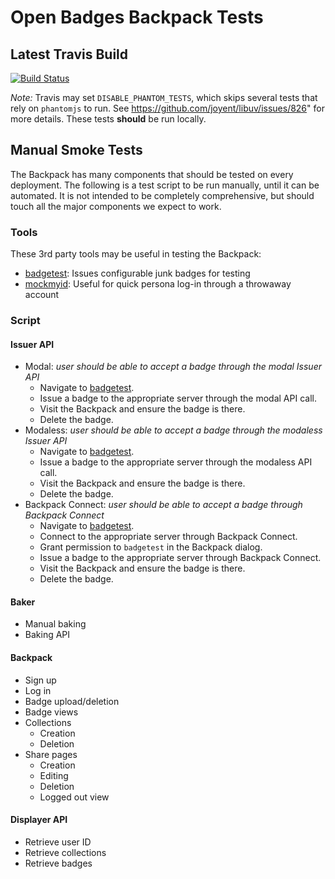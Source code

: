 # Open Badges Backpack Tests

## Latest Travis Build

[![Build Status](https://travis-ci.org/mozilla/openbadges.png?branch=development)](https://travis-ci.org/mozilla/openbadges)

*Note:* Travis may set `DISABLE_PHANTOM_TESTS`, which skips several tests that rely on `phantomjs` to run. See https://github.com/joyent/libuv/issues/826" for more details. These tests **should** be run locally.

## Manual Smoke Tests

The Backpack has many components that should be tested on every deployment. The following is a test script to be run manually, until it can be automated. It is not intended to be completely comprehensive, but should touch all the major components we expect to work.

### Tools

These 3rd party tools may be useful in testing the Backpack:

* [badgetest][]: Issues configurable junk badges for testing
* [mockmyid][]: Useful for quick persona log-in through a throwaway account

[badgetest]: http://badgetest.herokuapp.com
[mockmyid]: http://mockmyid.com

### Script
#### Issuer API

* Modal: *user should be able to accept a badge through the modal Issuer API*
    * Navigate to [badgetest][].
    * Issue a badge to the appropriate server through the modal API call.
    * Visit the Backpack and ensure the badge is there.
    * Delete the badge.
* Modaless: *user should be able to accept a badge through the modaless Issuer API*
    * Navigate to [badgetest][].
    * Issue a badge to the appropriate server through the modaless API call.
    * Visit the Backpack and ensure the badge is there.
    * Delete the badge.
* Backpack Connect: *user should be able to accept a badge through Backpack Connect*
    * Navigate to [badgetest][].
    * Connect to the appropriate server through Backpack Connect.
    * Grant permission to `badgetest` in the Backpack dialog.
    * Issue a badge to the appropriate server through Backpack Connect.
    * Visit the Backpack and ensure the badge is there.
    * Delete the badge.

#### Baker

* Manual baking
* Baking API

#### Backpack

* Sign up
* Log in
* Badge upload/deletion
* Badge views
* Collections
    * Creation
    * Deletion
* Share pages
    * Creation
    * Editing
    * Deletion
    * Logged out view

#### Displayer API

* Retrieve user ID
* Retrieve collections
* Retrieve badges
